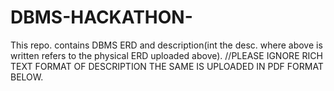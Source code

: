 # DBMS-HACKATHON-
This repo. contains DBMS ERD and description(int the desc. where above is written refers to the physical ERD uploaded above).
//PLEASE IGNORE RICH TEXT FORMAT OF DESCRIPTION THE SAME IS UPLOADED IN PDF FORMAT BELOW.

